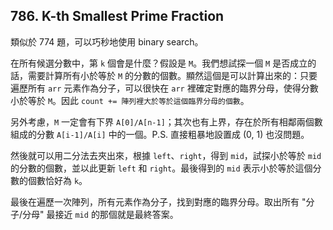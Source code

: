 ## 786. K-th Smallest Prime Fraction

類似於 774 題，可以巧秒地使用 binary search。

在所有候選分數中，第 `k` 個會是什麼？假設是 `M`。我們想試探一個 `M` 是否成立的話，需要計算所有小於等於 `M` 的分數的個數。顯然這個是可以計算出來的：只要遍歷所有 `arr` 元素作為分子，可以很快在 `arr` 裡確定對應的臨界分母，使得分數小於等於 `M`。因此 `count += 陣列裡大於等於這個臨界分母的個數`。

另外考慮，`M` 一定會有下界 `A[0]/A[n-1]`；其次也有上界，存在於所有相鄰兩個數組成的分數 `A[i-1]/A[i]` 中的一個。P.S. 直接粗暴地設置成 (0, 1) 也沒問題。

然後就可以用二分法去夾出來，根據 `left`、`right`，得到 `mid`，試探小於等於 `mid` 的分數的個數，並以此更新 `left` 和 `right`。最後得到的 `mid` 表示小於等於這個分數的個數恰好為 `k`。

最後在遍歷一次陣列，所有元素作為分子，找到對應的臨界分母。取出所有 "分子/分母" 最接近 `mid` 的那個就是最終答案。
